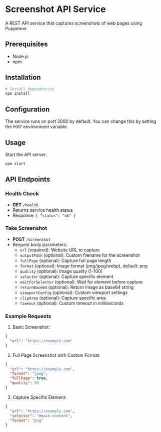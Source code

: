 # Screenshot API Service

A REST API service that captures screenshots of web pages using Puppeteer.

## Prerequisites
- Node.js
- npm

## Installation

```bash
# Install dependencies
npm install
```

## Configuration

The service runs on port 3000 by default. You can change this by setting the `PORT` environment variable.

## Usage

Start the API server:
```bash
npm start
```

## API Endpoints

### Health Check
- **GET** `/health`
- Returns service health status
- Response: `{ "status": "ok" }`

### Take Screenshot
- **POST** `/screenshot`
- Request body parameters:
  - `url` (required): Website URL to capture
  - `outputPath` (optional): Custom filename for the screenshot
  - `fullPage` (optional): Capture full page length
  - `format` (optional): Image format (png/jpeg/webp), default: png
  - `quality` (optional): Image quality (1-100)
  - `selector` (optional): Capture specific element
  - `waitForSelector` (optional): Wait for element before capture
  - `returnBase64` (optional): Return image as base64 string
  - `viewportConfig` (optional): Custom viewport settings
  - `clipArea` (optional): Capture specific area
  - `timeout` (optional): Custom timeout in milliseconds

### Example Requests

1. Basic Screenshot:
```json
{
  "url": "https://example.com"
}
```

2. Full Page Screenshot with Custom Format:
```json
{
  "url": "https://example.com",
  "format": "jpeg",
  "fullPage": true,
  "quality": 90
}
```

3. Capture Specific Element:
```json
{
  "url": "https://example.com",
  "selector": "#main-content",
  "format": "png"
}
```